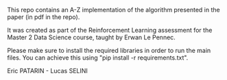 This repo contains an A-Z implementation of the algorithm presented in the paper (in pdf in the repo).

It was created as part of the Reinforcement Learning assessment for the Master 2 Data Science course, taught by Erwan Le Pennec.

Please make sure to install the required libraries in order to run the main files. You can achieve this using "pip install -r requirements.txt".

Eric PATARIN - Lucas SELINI

